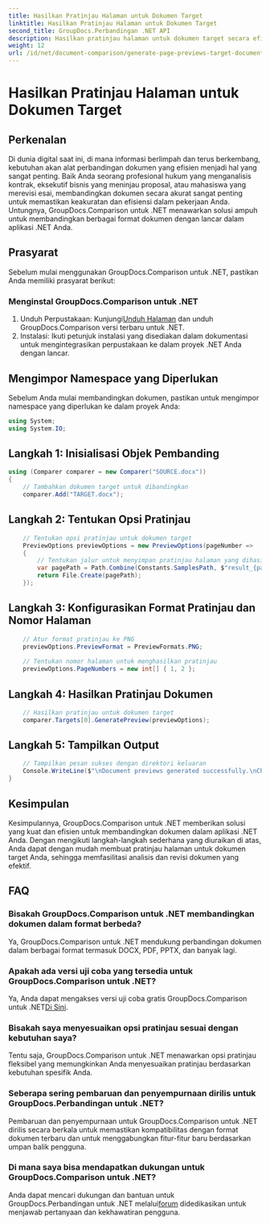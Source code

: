 ```yaml
---
title: Hasilkan Pratinjau Halaman untuk Dokumen Target
linktitle: Hasilkan Pratinjau Halaman untuk Dokumen Target
second_title: GroupDocs.Perbandingan .NET API
description: Hasilkan pratinjau halaman untuk dokumen target secara efisien menggunakan GroupDocs.Comparison untuk .NET. Ikuti panduan langkah demi langkah kami untuk perbandingan dokumen yang lancar.
weight: 12
url: /id/net/document-comparison/generate-page-previews-target-document/
---
```


# Hasilkan Pratinjau Halaman untuk Dokumen Target

## Perkenalan
Di dunia digital saat ini, di mana informasi berlimpah dan terus berkembang, kebutuhan akan alat perbandingan dokumen yang efisien menjadi hal yang sangat penting. Baik Anda seorang profesional hukum yang menganalisis kontrak, eksekutif bisnis yang meninjau proposal, atau mahasiswa yang merevisi esai, membandingkan dokumen secara akurat sangat penting untuk memastikan keakuratan dan efisiensi dalam pekerjaan Anda. Untungnya, GroupDocs.Comparison untuk .NET menawarkan solusi ampuh untuk membandingkan berbagai format dokumen dengan lancar dalam aplikasi .NET Anda.
## Prasyarat
Sebelum mulai menggunakan GroupDocs.Comparison untuk .NET, pastikan Anda memiliki prasyarat berikut:
### Menginstal GroupDocs.Comparison untuk .NET
1.  Unduh Perpustakaan: Kunjungi[Unduh Halaman](https://releases.groupdocs.com/comparison/net/) dan unduh GroupDocs.Comparison versi terbaru untuk .NET.
2. Instalasi: Ikuti petunjuk instalasi yang disediakan dalam dokumentasi untuk mengintegrasikan perpustakaan ke dalam proyek .NET Anda dengan lancar.

## Mengimpor Namespace yang Diperlukan
Sebelum Anda mulai membandingkan dokumen, pastikan untuk mengimpor namespace yang diperlukan ke dalam proyek Anda:
```csharp
using System;
using System.IO;

```
## Langkah 1: Inisialisasi Objek Pembanding
```csharp
using (Comparer comparer = new Comparer("SOURCE.docx"))
{
    // Tambahkan dokumen target untuk dibandingkan
    comparer.Add("TARGET.docx");
```
## Langkah 2: Tentukan Opsi Pratinjau
```csharp
    // Tentukan opsi pratinjau untuk dokumen target
    PreviewOptions previewOptions = new PreviewOptions(pageNumber =>
    {
        // Tentukan jalur untuk menyimpan pratinjau halaman yang dihasilkan
        var pagePath = Path.Combine(Constants.SamplesPath, $"result_{pageNumber}.png");
        return File.Create(pagePath);
    });
```
## Langkah 3: Konfigurasikan Format Pratinjau dan Nomor Halaman
```csharp
    // Atur format pratinjau ke PNG
    previewOptions.PreviewFormat = PreviewFormats.PNG;
    
    // Tentukan nomor halaman untuk menghasilkan pratinjau
    previewOptions.PageNumbers = new int[] { 1, 2 };
```
## Langkah 4: Hasilkan Pratinjau Dokumen
```csharp
    // Hasilkan pratinjau untuk dokumen target
    comparer.Targets[0].GeneratePreview(previewOptions);
```
## Langkah 5: Tampilkan Output
```csharp
    // Tampilkan pesan sukses dengan direktori keluaran
    Console.WriteLine($"\nDocument previews generated successfully.\nCheck output in {Directory.GetCurrentDirectory()}.");
}
```

## Kesimpulan
Kesimpulannya, GroupDocs.Comparison untuk .NET memberikan solusi yang kuat dan efisien untuk membandingkan dokumen dalam aplikasi .NET Anda. Dengan mengikuti langkah-langkah sederhana yang diuraikan di atas, Anda dapat dengan mudah membuat pratinjau halaman untuk dokumen target Anda, sehingga memfasilitasi analisis dan revisi dokumen yang efektif.
## FAQ
### Bisakah GroupDocs.Comparison untuk .NET membandingkan dokumen dalam format berbeda?
Ya, GroupDocs.Comparison untuk .NET mendukung perbandingan dokumen dalam berbagai format termasuk DOCX, PDF, PPTX, dan banyak lagi.
### Apakah ada versi uji coba yang tersedia untuk GroupDocs.Comparison untuk .NET?
 Ya, Anda dapat mengakses versi uji coba gratis GroupDocs.Comparison untuk .NET[Di Sini](https://releases.groupdocs.com/).
### Bisakah saya menyesuaikan opsi pratinjau sesuai dengan kebutuhan saya?
Tentu saja, GroupDocs.Comparison untuk .NET menawarkan opsi pratinjau fleksibel yang memungkinkan Anda menyesuaikan pratinjau berdasarkan kebutuhan spesifik Anda.
### Seberapa sering pembaruan dan penyempurnaan dirilis untuk GroupDocs.Perbandingan untuk .NET?
Pembaruan dan penyempurnaan untuk GroupDocs.Comparison untuk .NET dirilis secara berkala untuk memastikan kompatibilitas dengan format dokumen terbaru dan untuk menggabungkan fitur-fitur baru berdasarkan umpan balik pengguna.
### Di mana saya bisa mendapatkan dukungan untuk GroupDocs.Comparison untuk .NET?
 Anda dapat mencari dukungan dan bantuan untuk GroupDocs.Perbandingan untuk .NET melalui[forum](https://forum.groupdocs.com/c/comparison/12) didedikasikan untuk menjawab pertanyaan dan kekhawatiran pengguna.